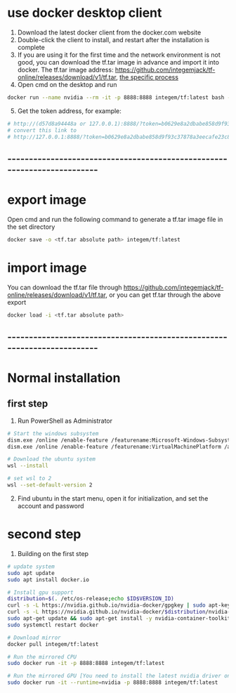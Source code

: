 # use docker desktop client

1. Download the latest docker client from the docker.com website
2. Double-click the client to install, and restart after the installation is complete
3. If you are using it for the first time and the network environment is not good, you can download the tf.tar image in advance and import it into docker. The tf.tar image address: https://github.com/integemjack/tf-online/releases/download/v1/tf.tar, [the specific process](https://github.com/integemjack/tf-online#import-image)
4. Open cmd on the desktop and run

```bash
docker run --name nvidia --rm -it -p 8888:8888 integem/tf:latest bash -c "cd /home && wget https://raw.githubusercontent.com/integemjack/tf-online/main/aiy_retrain_classification.ipynb && jupyter lab --allow-root"
```

5. Get the token address, for example:

```bash
# http://(d57d8a94448a or 127.0.0.1):8888/?token=b0629e8a2dbabe858d9f93c37878a3eecafe23c80d30
# convert this link to
# http://127.0.0.1:8888/?token=b0629e8a2dbabe858d9f93c37878a3eecafe23c80d30
```


## ------------------------------------------------------------------------

# export image

Open cmd and run the following command to generate a tf.tar image file in the set directory

```bash
docker save -o <tf.tar absolute path> integem/tf:latest
```

# import image

You can download the tf.tar file through https://github.com/integemjack/tf-online/releases/download/v1/tf.tar, or you can get tf.tar through the above export

```bash
docker load -i <tf.tar absolute path>
```

## ------------------------------------------------------------------------


# Normal installation
## first step

1. Run PowerShell as Administrator

```bash
# Start the windows subsystem
dism.exe /online /enable-feature /featurename:Microsoft-Windows-Subsystem-Linux /all /norestart
dism.exe /online /enable-feature /featurename:VirtualMachinePlatform /all /norestart

# Download the ubuntu system
wsl --install

# set wsl to 2
wsl --set-default-version 2

```

2. Find ubuntu in the start menu, open it for initialization, and set the account and password

# second step

1. Building on the first step

```bash
# update system
sudo apt update
sudo apt install docker.io

# Install gpu support
distribution=$(. /etc/os-release;echo $ID$VERSION_ID)
curl -s -L https://nvidia.github.io/nvidia-docker/gpgkey | sudo apt-key add -
curl -s -L https://nvidia.github.io/nvidia-docker/$distribution/nvidia-docker.list | sudo tee /etc/apt/sources.list.d/nvidia-docker.list
sudo apt-get update && sudo apt-get install -y nvidia-container-toolkit
sudo systemctl restart docker

# Download mirror
docker pull integem/tf:latest

# Run the mirrored CPU
sudo docker run -it -p 8888:8888 integem/tf:latest

# Run the mirrored GPU [You need to install the latest nvidia driver on your computer]
sudo docker run -it --runtime=nvidia -p 8888:8888 integem/tf:latest
```

